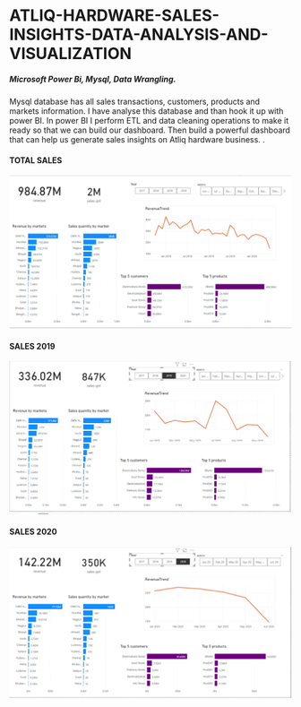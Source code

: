 # <h1>ATLIQ-HARDWARE-SALES-INSIGHTS-DATA-ANALYSIS-AND-VISUALIZATION </h1>

<h5>Microsoft Power Bi, Mysql, Data Wrangling.</h5>
<p>
Mysql database has all sales transactions, customers, products and markets information.
I have analyse this database and than hook it up with power BI. In power BI I perform
ETL and data cleaning operations to make it ready so that we can build our dashboard. Then
build a powerful dashboard that can help us generate sales insights on Atliq hardware business. .
</P>
<h4>TOTAL SALES</h4>
<img src="Dashboard 1.png" alt="Sales Insights">
<h4>SALES 2019</h4>
<img src="dashboard 2.png" alt="Sales Insights">
<h4>SALES 2020</h4>
<img src="dashboard 3.png" alt="Sales Insights">
